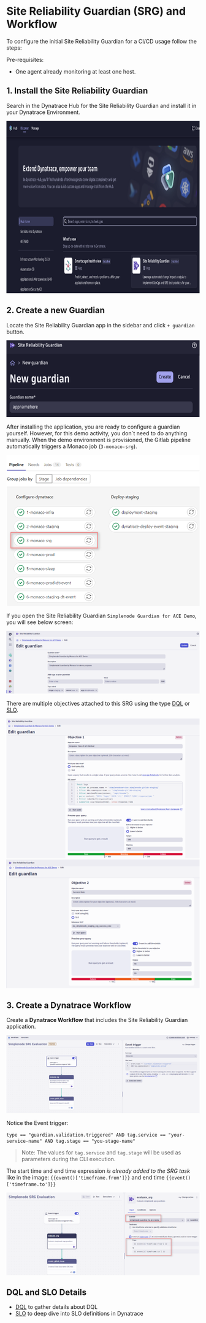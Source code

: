 # Site Reliability Guardian (SRG) and Workflow

To configure the initial Site Reliability Guardian for a CI/CD usage follow the steps:

Pre-requisites:

- One agent already monitoring at least one host.

## 1. Install the Site Reliability Guardian

Search in the Dynatrace Hub for the Site Reliability Guardian and install it in your Dynatrace Environment.

<img src="./assets/install-SRG.png"  width="1200" height="450">

## 2. Create a new Guardian

Locate the Site Reliability Guardian app in the sidebar and click `+ guardian` button.

<img src="./assets/srg-create-ui.png"  width="550" height="200">

After installing the application, you are ready to configure a guardian yourself. However, for this demo activity, you don´t need to do anything manually. When the demo environment is provisioned, the Gitlab pipeline automatically triggers a Monaco job (`3-monaco-srg`).

![gitlab-cicd](assets/gitlab_pipeline_srg_job.png)


If you open the Site Reliability Guardian `Simplenode Guardian for ACE Demo`, you will see below screen:

![gitlab-cicd](assets/srg_edit_name.png)

There are multiple objectives attached to this SRG using the type [DQL](https://www.dynatrace.com/support/help/platform/grail/dynatrace-query-language/dql-guide) or [SLO](../SLI_SLO/README.md). 

![gitlab-cicd](assets/srg_objective_1.png)
![gitlab-cicd](assets/srg_objective_2.png)


## 3. Create a Dynatrace Workflow

Create a **Dynatrace Workflow** that includes the Site Reliability Guardian application.

![gitlab-cicd](assets/simplenode_wf.png)

Notice the Event trigger:

```
type == "guardian.validation.triggered" AND tag.service == "your-service-name" AND tag.stage == "you-stage-name"
```

> Note: The values for `tag.service` and `tag.stage` will be used as parameters during the CLI execution.

The start time and end time expression _is already added to the SRG task_ like in the image:
`{{event()['timeframe.from']}}` and end time `{{event()['timeframe.to']}}`

![gitlab-cicd](assets/simplenode_wf_srg_definition.png)

## DQL and SLO Details
- [DQL](https://www.dynatrace.com/support/help/platform/grail/dynatrace-query-language/dql-guide) to gather details about DQL
- [SLO](../SLI_SLO/README.md) to deep dive into SLO definitions in Dynatrace

